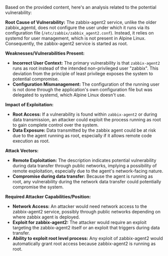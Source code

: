 Based on the provided content, here's an analysis related to the potential vulnerability:

**Root Cause of Vulnerability:**
The zabbix-agent2 service, unlike the older zabbix_agentd, does not configure the user under which it runs via its configuration file (`/etc/zabbix/zabbix_agent2.conf`). Instead, it relies on systemd for user management, which is not present in Alpine Linux. Consequently, the zabbix-agent2 service is started as root.

**Weaknesses/Vulnerabilities Present:**
- **Incorrect User Context:** The primary vulnerability is that `zabbix-agent2` runs as root instead of the intended non-privileged user "zabbix". This deviation from the principle of least privilege exposes the system to potential compromise.
- **Configuration Mismanagement:** The configuration of the running user is not done through the application's own configuration file but was delegated to systemd, which Alpine Linux doesn't use.

**Impact of Exploitation:**
- **Root Access:** If a vulnerability is found within `zabbix-agent2` or during data transmission, an attacker could exploit the process running as root to gain complete control over the system.
- **Data Exposure:** Data transmitted by the zabbix agent could be at risk due to the agent running as root, especially if it allows remote code execution as root.

**Attack Vectors:**
- **Remote Exploitation:** The description indicates potential vulnerability during data transfer through public networks, implying a possibility of remote exploitation, especially due to the agent's network-facing nature.
- **Compromise during data transfer:** Because the agent is running as root, any vulnerability during the network data transfer could potentially compromise the system.

**Required Attacker Capabilities/Position:**
- **Network Access:** An attacker would need network access to the zabbix-agent2 service, possibly through public networks depending on where zabbix agent is deployed.
- **Exploit for zabbix-agent2:** The attacker would require an exploit targeting the zabbix-agent2 itself or an exploit that triggers during data transfer.
- **Ability to exploit root level process:** Any exploit of zabbix-agent2 would automatically grant root access because zabbix-agent2 is running as root.